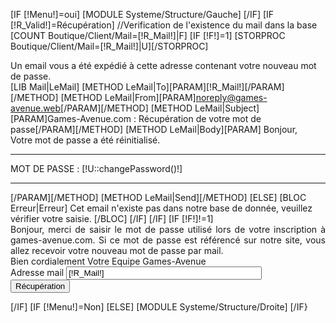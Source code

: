 [IF [!Menu!]=oui]
	[MODULE Systeme/Structure/Gauche]
[/IF]
[IF [!R_Valid!]=Récupération]
	//Verification de l'existence du mail dans la base
	[COUNT Boutique/Client/Mail=[!R_Mail!]|F]
	[IF [!F!]=1]
		[STORPROC Boutique/Client/Mail=[!R_Mail!]|U][/STORPROC]
		<div class="blocProduitPagesDescription">
			Un email vous a été expédié à cette adresse contenant votre nouveau mot de passe.
		</div>
		[LIB Mail|LeMail]
		[METHOD LeMail|To][PARAM][!R_Mail!][/PARAM][/METHOD]
		[METHOD LeMail|From][PARAM]noreply@games-avenue.web[/PARAM][/METHOD]
		[METHOD LeMail|Subject][PARAM]Games-Avenue.com : Récupération de votre mot de passe[/PARAM][/METHOD]
		[METHOD LeMail|Body][PARAM]
			Bonjour,<br />
			Votre mot de passe a été réinitialisé.
			<hr/>
			MOT DE PASSE : [!U::changePassword()!]<br/>
			<hr/>
		[/PARAM][/METHOD]
		[METHOD LeMail|Send][/METHOD]
	[ELSE]
		[BLOC Erreur|Erreur]
			Cet email n'existe pas dans notre base de donnée, veuillez vérifier votre saisie.
		[/BLOC]
	[/IF]
[/IF]
[IF [!F!]!=1]
	<form name="recup" action="[!Action!]" method="POST">
		<div class="LigneForm" style="text-align:justify">
			Bonjour, merci de saisir le mot de passe utilisé lors de votre inscription à games-avenue.com. Si ce mot de passe est référencé sur notre site, vous allez recevoir votre nouveau mot de passe par mail.
			<br>Bien cordialement Votre Equipe Games-Avenue
		</div>
		<div class="LigneForm">
			<label>Adresse mail</label>
			<input type="text" size="36" name="R_Mail" value="[!R_Mail!]"/>
		</div>
		<div class="LigneForm">
			<div class="btnRouge">
				<div class="btnRougeGauche"></div>
				<div class="btnRougeCentre">
					<input type="submit" name="R_Valid" value="Récupération" class="btnRougeCentre" />
				</div>
				<div class="btnRougeDroite"></div>
			</div>
			<input type="hidden" name="R_Valid" value="Récupération"/>
		</div>
	</form>
[/IF]
[IF [!Menu!]=Non]
[ELSE]
	[MODULE Systeme/Structure/Droite]
[/IF}